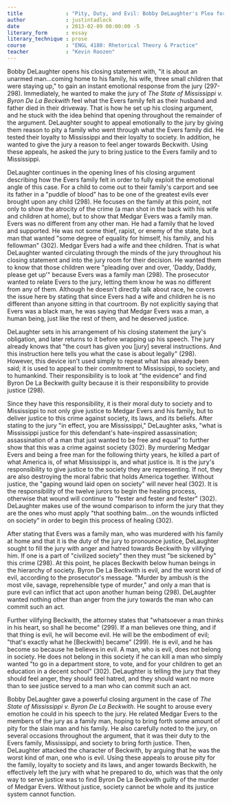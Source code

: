 ```yaml
---
title              : "Pity, Duty, and Evil: Bobby DeLaughter's Plea for Justice"
author             : justintadlock
date               : 2013-02-09 00:00:00 -5
literary_form      : essay
literary_technique : prose
course             : "ENGL 4180: Rhetorical Theory & Practice"
teacher            : "Kevin Roozen"
---
```


Bobby DeLaughter opens his closing statement with, "it is about an unarmed man…coming home to his family, his wife, three small children that were staying up," to gain an instant emotional response from the jury (297-298). Immediately, he wanted to make the jury of <i>The State of Mississippi v. Byron De La Beckwith</i> feel what the Evers family felt as their husband and father died in their driveway. That is how he set up his closing argument, and he stuck with the idea behind that opening throughout the remainder of the argument. DeLaughter sought to appeal emotionally to the jury by giving them reason to pity a family who went through what the Evers family did. He tested their loyalty to Mississippi and their loyalty to society. In addition, he wanted to give the jury a reason to feel anger towards Beckwith. Using these appeals, he asked the jury to bring justice to the Evers family and to Mississippi.

DeLaughter continues in the opening lines of his closing argument describing how the Evers family felt in order to fully exploit the emotional angle of this case. For a child to come out to their family's carport and see its father in a "puddle of blood" has to be one of the greatest evils ever brought upon any child (298). He focuses on the family at this point, not only to show the atrocity of the crime (a man shot in the back with his wife and children at home), but to show that Medgar Evers was a family man. Evers was no different from any other man. He had a family that he loved and supported. He was not some thief, rapist, or enemy of the state, but a man that wanted "some degree of equality for himself, his family, and his fellowman" (302). Medgar Evers had a wife and thee children. That is what DeLaughter wanted circulating through the minds of the jury throughout his closing statement and into the jury room for their decision. He wanted them to know that those children were "pleading over and over, 'Daddy, Daddy, please get up'" because Evers was a family man (298). The prosecutor wanted to relate Evers to the jury, letting them know he was no different from any of them. Although he doesn't directly talk about race, he covers the issue here by stating that since Evers had a wife and children he is no different than anyone sitting in that courtroom. By not explicitly saying that Evers was a black man, he was saying that Medgar Evers was a man, a human being, just like the rest of them, and he deserved justice.

DeLaughter sets in his arrangement of his closing statement the jury's obligation, and later returns to it before wrapping up his speech. The jury already knows that "the court has given you [jury] several instructions. And this instruction here tells you what the case is about legally" (298). However, this device isn't used simply to repeat what has already been said; it is used to appeal to their commitment to Mississippi, to society, and to humankind. Their responsibility is to look at "the evidence" and find Byron De La Beckwith guilty because it is their responsibility to provide justice (298).

Since they have this responsibility, it is their moral duty to society and to Mississippi to not only give justice to Medgar Evers and his family, but to deliver justice to this crime against society, its laws, and its beliefs. After stating to the jury "in effect, you are Mississippi," DeLaughter asks, "what is Mississippi justice for this defendant's hate-inspired assassination; assassination of a man that just wanted to be free and equal" to further show that this was a crime against society (302). By murdering Medgar Evers and being a free man for the following thirty years, he killed a part of what America is, of what Mississippi is, and what justice is. It is the jury's responsibility to give justice to the society they are representing. If not, they are also destroying the moral fabric that holds America together. Without justice, the "gaping wound laid open on society" will never heal (302). It is the responsibility of the twelve jurors to begin the healing process, otherwise that wound will continue to "fester and fester and fester" (302). DeLaughter makes use of the wound comparison to inform the jury that they are the ones who must apply "that soothing balm…on the wounds inflicted on society" in order to begin this process of healing (302).

After stating that Evers was a family man, who was murdered with his family at home and that it is the duty of the jury to pronounce justice, DeLaughter sought to fill the jury with anger and hatred towards Beckwith by vilifying him. If one is a part of "civilized society" then they must "be sickened by" this crime (298). At this point, he places Beckwith below human beings in the hierarchy of society. Byron De La Beckwith is evil, and the worst kind of evil, according to the prosecutor's message. "Murder by ambush is the most vile, savage, reprehensible type of murder," and only a man that is pure evil can inflict that act upon another human being (298). DeLaughter wanted nothing other than anger from the jury towards the man who can commit such an act.

Further vilifying Beckwith, the attorney states that "whatsoever a man thinks in his heart, so shall he become" (299). If a man believes one thing, and if that thing is evil, he will become evil. He will be the embodiment of evil; "that's exactly what he [Beckwith] became" (299). He is evil, and he has become so because he believes in evil. A man, who is evil, does not belong in society. He does not belong in this society if he can kill a man who simply wanted "to go in a department store, to vote, and for your children to get an education in a decent school" (302). DeLaughter is telling the jury that they should feel anger, they should feel hatred, and they should want no more than to see justice served to a man who can commit such an act.

Bobby DeLaughter gave a powerful closing argument in the case of <i>The State of Mississippi v. Byron De La Beckwith</i>. He sought to arouse every emotion he could in his speech to the jury. He related Medgar Evers to the members of the jury as a family man, hoping to bring forth some amount of pity for the slain man and his family. He also carefully noted to the jury, on several occasions throughout the argument, that it was their duty to the Evers family, Mississippi, and society to bring forth justice. Then, DeLaughter attacked the character of Beckwith, by arguing that he was the worst kind of man, one who is evil. Using these appeals to arouse pity for the family, loyalty to society and its laws, and anger towards Beckwith, he effectively left the jury with what he prepared to do, which was that the only way to serve justice was to find Byron De La Beckwith guilty of the murder of Medgar Evers. Without justice, society cannot be whole and its justice system cannot function.  
